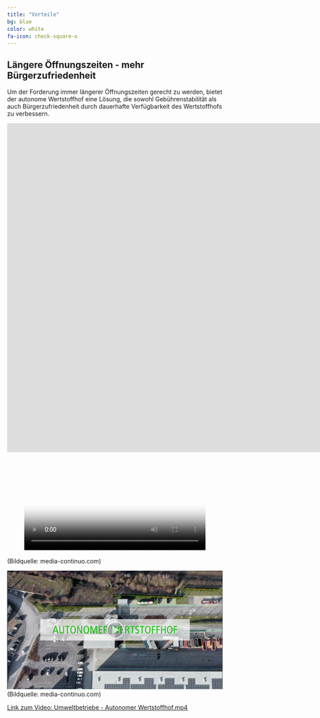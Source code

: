```yaml
---
title: "Vorteile"
bg: blue
color: white
fa-icon: check-square-o
---
```


## Längere Öffnungszeiten - mehr Bürgerzufriedenheit

Um der Forderung immer längerer Öffnungszeiten gerecht zu werden, bietet der autonome Wertstoffhof eine Lösung, die sowohl Gebührenstabilität als auch Bürgerzufriedenheit durch dauerhafte Verfügbarkeit des Wertstoffhofs zu verbessern.

<iframe width="1903" height="769" src="https://www.youtube.com/embed/5j3IRRfMV3U" title="Umweltbetriebe Autonomer Wertstoffhof" frameborder="0" allow="accelerometer; autoplay; clipboard-write; encrypted-media; gyroscope; picture-in-picture; web-share" allowfullscreen></iframe>

<figure class="video_container">
  <video width="100%"  controls="true" allowfullscreen="true" poster="img/20240119145212.png">
    <source src="https://youtu.be/5j3IRRfMV3U" type="video/mp4">
  </video>
</figure>
(Bildquelle: media-continuo.com)

[![Video Umweltbetriebe - Autonomer Wertstoffhof](img/20240119145212.png)](https://youtu.be/5j3IRRfMV3U)
(Bildquelle: media-continuo.com)


[Link zum Video: Umweltbetriebe - Autonomer Wertstoffhof.mp4](https://youtu.be/5j3IRRfMV3U)

